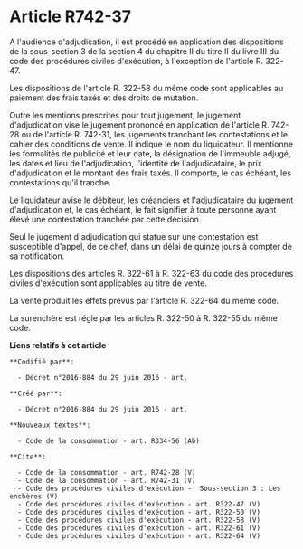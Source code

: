 # Article R742-37

A l'audience d'adjudication, il est procédé en application des dispositions de la sous-section 3 de la section 4 du chapitre
II du titre II du livre III du code des procédures civiles d'exécution, à l'exception de l'article R. 322-47. 

Les dispositions de l'article R. 322-58 du même code sont applicables au paiement des frais taxés et des droits de mutation. 

Outre les mentions prescrites pour tout jugement, le jugement d'adjudication vise le jugement prononcé en application de
l'article R. 742-28 ou de l'article R. 742-31, les jugements tranchant les contestations et le cahier des conditions de
vente. Il indique le nom du liquidateur. Il mentionne les formalités de publicité et leur date, la désignation de l'immeuble
adjugé, les dates et lieu de l'adjudication, l'identité de l'adjudicataire, le prix d'adjudication et le montant des frais
taxés. Il comporte, le cas échéant, les contestations qu'il tranche. 

Le liquidateur avise le débiteur, les créanciers et l'adjudicataire du jugement d'adjudication et, le cas échéant, le fait
signifier à toute personne ayant élevé une contestation tranchée par cette décision. 

Seul le jugement d'adjudication qui statue sur une contestation est susceptible d'appel, de ce chef, dans un délai de quinze
jours à compter de sa notification. 

Les dispositions des articles R. 322-61 à R. 322-63 du code des procédures civiles d'exécution sont applicables au titre de
vente. 

La vente produit les effets prévus par l'article R. 322-64 du même code. 

La surenchère est régie par les articles R. 322-50 à R. 322-55 du même code.

**Liens relatifs à cet article**

	**Codifié par**:

	  - Décret n°2016-884 du 29 juin 2016 - art.

	**Créé par**:

	  - Décret n°2016-884 du 29 juin 2016 - art.

	**Nouveaux textes**:

	  - Code de la consommation - art. R334-56 (Ab)

	**Cite**:

	  - Code de la consommation - art. R742-28 (V)
	  - Code de la consommation - art. R742-31 (V)
	  - Code des procédures civiles d'exécution -  Sous-section 3 : Les enchères (V)
	  - Code des procédures civiles d'exécution - art. R322-47 (V)
	  - Code des procédures civiles d'exécution - art. R322-50 (V)
	  - Code des procédures civiles d'exécution - art. R322-58 (V)
	  - Code des procédures civiles d'exécution - art. R322-61 (V)
	  - Code des procédures civiles d'exécution - art. R322-64 (V)
